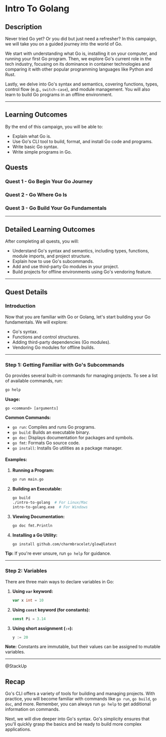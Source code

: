 # Intro To Golang

## Description

Never tried Go yet? Or you did but just need a refresher? In this campaign, we will take you on a guided journey into the world of Go. 

We start with understanding what Go is, installing it on your computer, and running your first Go program. Then, we explore Go's current role in the tech industry, focusing on its dominance in container technologies and comparing it with other popular programming languages like Python and Rust.

Lastly, we delve into Go's syntax and semantics, covering functions, types, control flow (e.g., `switch-case`), and module management. You will also learn to build Go programs in an offline environment.


---

## Learning Outcomes

By the end of this campaign, you will be able to:
- Explain what Go is.
- Use Go's CLI tool to build, format, and install Go code and programs.
- Write basic Go syntax.
- Write simple programs in Go.

## Quests

### Quest 1 - Go Begin Your Go Journey
### Quest 2 - Go Where Go Is
### Quest 3 - Go Build Your Go Fundamentals

---

## Detailed Learning Outcomes

After completing all quests, you will:
- Understand Go's syntax and semantics, including types, functions, module imports, and project structure.
- Explain how to use Go's subcommands.
- Add and use third-party Go modules in your project.
- Build projects for offline environments using Go's vendoring feature.

---

## Quest Details

### **Introduction**

Now that you are familiar with Go or Golang, let's start building your Go fundamentals. We will explore:
- Go's syntax.
- Functions and control structures.
- Adding third-party dependencies (Go modules).
- Vendoring Go modules for offline builds.


---

### **Step 1: Getting Familiar with Go's Subcommands**

Go provides several built-in commands for managing projects. To see a list of available commands, run:

```bash
go help
```

**Usage:**

```
go <command> [arguments]
```

**Common Commands:**
- `go run`: Compiles and runs Go programs.
- `go build`: Builds an executable binary.
- `go doc`: Displays documentation for packages and symbols.
- `go fmt`: Formats Go source code.
- `go install`: Installs Go utilities as a package manager.

#### Examples:

1. **Running a Program:**
   ```bash
   go run main.go
   ```

2. **Building an Executable:**
   ```bash
   go build
   ./intro-to-golang  # For Linux/Mac
   intro-to-golang.exe  # For Windows
   ```

3. **Viewing Documentation:**
   ```bash
   go doc fmt.Println
   ```

4. **Installing a Go Utility:**
   ```bash
   go install github.com/charmbracelet/glow@latest
   ```

**Tip:** If you're ever unsure, run `go help` for guidance.

---

### **Step 2: Variables**

There are three main ways to declare variables in Go:

1. **Using `var` keyword:**
   ```go
   var x int = 10
   ```

2. **Using `const` keyword (for constants):**
   ```go
   const Pi = 3.14
   ```

3. **Using short assignment (`:=`):**
   ```go
   y := 20
   ```

**Note:** Constants are immutable, but their values can be assigned to mutable variables.

---

@StackUp
## Recap

Go's CLI offers a variety of tools for building and managing projects. With practice, you will become familiar with commands like `go run`, `go build`, `go doc`, and more. Remember, you can always run `go help` to get additional information on commands.

Next, we will dive deeper into Go's syntax. Go's simplicity ensures that you'll quickly grasp the basics and be ready to build more complex applications.
